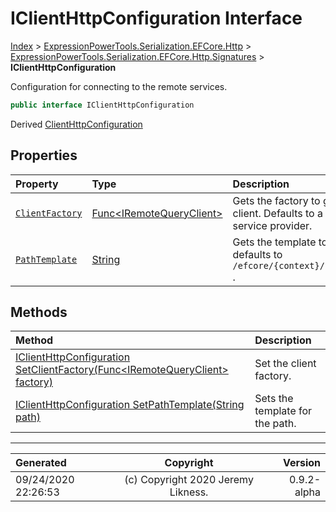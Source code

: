 ﻿# IClientHttpConfiguration Interface

[Index](../index.md) > [ExpressionPowerTools.Serialization.EFCore.Http](ExpressionPowerTools.Serialization.EFCore.Http.a.md) > [ExpressionPowerTools.Serialization.EFCore.Http.Signatures](ExpressionPowerTools.Serialization.EFCore.Http.Signatures.n.md) > **IClientHttpConfiguration**

Configuration for connecting to the remote services.

```csharp
public interface IClientHttpConfiguration
```

Derived  [ClientHttpConfiguration](ExpressionPowerTools.Serialization.EFCore.Http.Configuration.ClientHttpConfiguration.cs.md) 

## Properties

| Property | Type | Description |
| :-- | :-- | :-- |
| [`ClientFactory`](ExpressionPowerTools.Serialization.EFCore.Http.Signatures.IClientHttpConfiguration.ClientFactory.prop.md) | [Func&lt;IRemoteQueryClient>](https://docs.microsoft.com/dotnet/api/system.func-1) | Gets the factory to generate the client. Defaults to a call from the service provider. |
| [`PathTemplate`](ExpressionPowerTools.Serialization.EFCore.Http.Signatures.IClientHttpConfiguration.PathTemplate.prop.md) | [String](https://docs.microsoft.com/dotnet/api/system.string) | Gets the template to use, defaults to `/efcore/{context}/{collection}` . |

## Methods

| Method | Description |
| :-- | :-- |
| [IClientHttpConfiguration SetClientFactory(Func&lt;IRemoteQueryClient> factory)](ExpressionPowerTools.Serialization.EFCore.Http.Signatures.IClientHttpConfiguration.SetClientFactory.m.md) | Set the client factory. |
| [IClientHttpConfiguration SetPathTemplate(String path)](ExpressionPowerTools.Serialization.EFCore.Http.Signatures.IClientHttpConfiguration.SetPathTemplate.m.md) | Sets the template for the path. |

---

| Generated | Copyright | Version |
| :-- | :-: | --: |
| 09/24/2020 22:26:53 | (c) Copyright 2020 Jeremy Likness. | 0.9.2-alpha |
